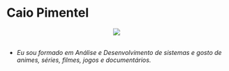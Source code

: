 # Caio Pimentel

<div align="center">

<img src="https://user-images.githubusercontent.com/106353429/177016740-b323e2e4-23c4-4cbc-83fa-418962778850.gif">
</div><br>


-  _Eu sou formado em Análise e Desenvolvimento de sistemas e gosto de animes, séries, filmes, jogos e documentários._



